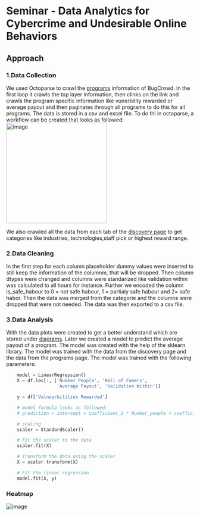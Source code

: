 # Seminar - Data Analytics for Cybercrime and Undesirable Online Behaviors


## Approach 


### 1.Data Collection
We used Octoparse to crawl the [programs](https://bugcrowd.com/programs)  information of BugCrowd. In the first loop it crawls the top layer information, then clinks on the link and crawls the program specific information like vunerbility rewarded or average payout and then paginates through all programs to do this for all programs. The data is stored in a csv and excel file.
To do thi in octoparse, a workflow can be created that looks as followed:
<img width="270" alt="image" src="https://user-images.githubusercontent.com/57754014/211603607-6c720a9b-8130-459a-8ccc-93af18b7b305.png">


We also crawled all the data from each tab of the [discovery page](https://bugcrowd.com/programs/discovery/featured) to get categories like industries, technologies,staff pick or highest reward range.

### 2.Data Cleaning
In the first step for each column placeholder dummy values were inserted to still keep the information of the columnm, that will be dropped. Then column dtypes were changed and columns were standarized like validation within was calculated to all hours for instance. Further we encoded the column is_safe_habour to 0 = not safe habour, 1 = partialy safe habour and 2= safe habor. Then the data was merged from the categorie and the columns were dropped that were not needed. The data was then exported to a csv file.


### 3.Data Analysis
With the data plots were created to get a better understand which are stored under [diagrams](https://github.com/patrickahrend/data-analytics-bugcrowd/tree/main/diagrams).
Later we created a model to predict the average payout of a program. The model was created with the help of the sklearn library. The model was trained with the data from the discovery page and the data from the programs page. The model was trained with the following parameters: 
```python
    model = LinearRegression()
    X = df.loc[:, ['Number People', 'Hall of Famers',
                   'Average Payout', 'Validation Within']]

    y = df['Vulnearbilities Rewarded']

    # model formula looks as followed:
    # prediction = intercept + coefficient_1 * Number_people + coefficient_2 * Hall_of_famers + coefficient_3 * Average_payout + coefficent_4 * Validation Within

    # scaling
    scaler = StandardScaler()

    # Fit the scaler to the data
    scaler.fit(X)

    # Transform the data using the scaler
    X = scaler.transform(X)

    # Fit the linear regression
    model.fit(X, y)
```


### Heatmap 

![image](https://user-images.githubusercontent.com/57754014/215579467-732c9c7d-bae6-4d6d-8ca6-37f153c98fce.png)





